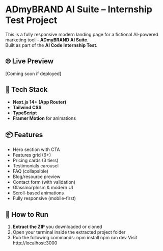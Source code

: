 # ADmyBRAND AI Suite – Internship Test Project

This is a fully responsive modern landing page for a fictional AI-powered marketing tool – **ADmyBRAND AI Suite**.  
Built as part of the **AI Code Internship Test**.

## 🌐 Live Preview

[Coming soon if deployed]

## 🧩 Tech Stack

- **Next.js 14+ (App Router)**
- **Tailwind CSS**
- **TypeScript**
- **Framer Motion** for animations

## 📦 Features

- Hero section with CTA
- Features grid (6+)
- Pricing cards (3 tiers)
- Testimonials carousel
- FAQ (collapsible)
- Blog/resource preview
- Contact form (with validation)
- Glassmorphism & modern UI
- Scroll-based animations
- Fully responsive (mobile-first)


## 🚀 How to Run

1. **Extract the ZIP** you downloaded or cloned  
2. Open your terminal inside the extracted project folder  
3. Run the following commands:
npm install
npm run dev
Visit http://localhost:3000

